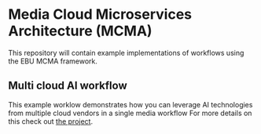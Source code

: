 # Media Cloud Microservices Architecture (MCMA)

This repository will contain example implementations of workflows using the EBU MCMA framework.

## Multi cloud AI workflow

This example worklow demonstrates how you can leverage AI technologies from multiple cloud vendors in a single media workflow
For more details on this check out [the project](multi-cloud-ai-workflow/README.md).